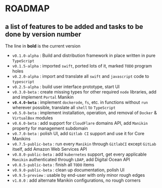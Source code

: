 # ROADMAP

## a list of features to be added and tasks to be done by version number

The line in **bold** is the current version

- `v0.1.0-alpha` : Build and distribution framework in place written in pure `TypeScript`
- `v0.1.5-alpha` : imported `swift`, ported lots of it, marked `TODO` program holes
- `v0.2.0-alpha` : import and translate all `swift` and `javascript` code to `typescript`
- `v0.2.5-alpha` : build user interface prototype, start UI
- `v0.3.0-beta` : create missing types for other required `node` libraries, add and implement `Portal` Manikin
- **`v0.4.0-beta`** : implement `dockerode`, `fs`, etc. in functions without `run` wherever possible, translate all `shell` to `TypeScript`
- `v0.5.0-beta` : implement installation, operation, and removal of `Docker` & `VirtualBox` modules
- `v0.6.0-beta` : add support for `CloudFlare` domains API, add `Manikin` property for management subdomain
- `v0.7.0-beta` : polish UI, add `Gitlab CI` support and use it for Core Manikins
- `v0.7.5-public-beta` : run every `Manikin` through `GitlabCI` except `GitLab` itself, add Amazon Web Services API
- `v0.8.0-public-beta` : add `kubernetes` support, get every applicable `Manikin` authenticated through `LDAP`, add Digital Ocean API
- `v0.8.5-public-beta` : finish all `TODO` items
- `v0.9.0-public-beta` : clean up documentation, polish UI
- `v0.9.5-preview` : usable by end-user with only minor rough edges
- `v1.0.0` : add alternate Manikin configurations, no rough corners

